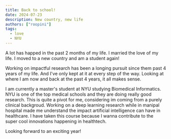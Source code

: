 ```yaml
---
title: Back to school!
date: 2024-07-23
description: New country, new life
authors: ["roopini"]
tags:
  - love
  - NYU
---
```


A lot has happed in the past 2 months of my life. I married the love of my life. I moved to a new country and am a student again!

Working on impactful research has been a longing pursuit since them past 4 years of my life. And I've only kept at it at every step of the way. Looking at where I am now and back at the past 4 years, it all makes sense. 

I am currently a master's student at NYU studying Biomedical Informatics. NYU is one of the top medical schools and they are doing really good research. This is quite a pivot for me, considering im coming from a purely clinical backgroud. Working on a deep learning research while in manipal hospital made me understand the impact artificial intelligence can have in healthcare. I have taken this course because I wanna contribute to the super cool innovations happening in healthtech. 

Looking forward to an exciting year!